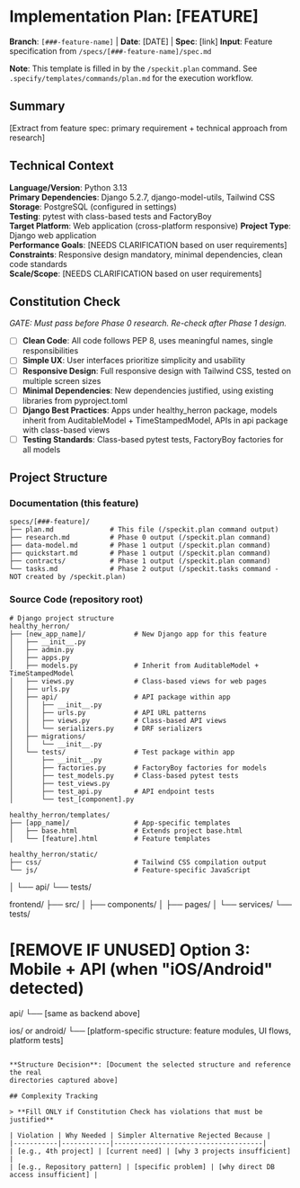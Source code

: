 # Implementation Plan: [FEATURE]

**Branch**: `[###-feature-name]` | **Date**: [DATE] | **Spec**: [link]
**Input**: Feature specification from `/specs/[###-feature-name]/spec.md`

**Note**: This template is filled in by the `/speckit.plan` command. See `.specify/templates/commands/plan.md` for the execution workflow.

## Summary

[Extract from feature spec: primary requirement + technical approach from research]

## Technical Context

<!--
  ACTION REQUIRED: Replace the content in this section with the technical details
  for the project. The structure here is presented in advisory capacity to guide
  the iteration process.
-->

**Language/Version**: Python 3.13  
**Primary Dependencies**: Django 5.2.7, django-model-utils, Tailwind CSS  
**Storage**: PostgreSQL (configured in settings)  
**Testing**: pytest with class-based tests and FactoryBoy  
**Target Platform**: Web application (cross-platform responsive)
**Project Type**: Django web application  
**Performance Goals**: [NEEDS CLARIFICATION based on user requirements]  
**Constraints**: Responsive design mandatory, minimal dependencies, clean code standards  
**Scale/Scope**: [NEEDS CLARIFICATION based on user requirements]

## Constitution Check

*GATE: Must pass before Phase 0 research. Re-check after Phase 1 design.*

- [ ] **Clean Code**: All code follows PEP 8, uses meaningful names, single responsibilities
- [ ] **Simple UX**: User interfaces prioritize simplicity and usability  
- [ ] **Responsive Design**: Full responsive design with Tailwind CSS, tested on multiple screen sizes
- [ ] **Minimal Dependencies**: New dependencies justified, using existing libraries from pyproject.toml
- [ ] **Django Best Practices**: Apps under healthy_herron package, models inherit from AuditableModel + TimeStampedModel, APIs in api package with class-based views
- [ ] **Testing Standards**: Class-based pytest tests, FactoryBoy factories for all models

## Project Structure

### Documentation (this feature)

```text
specs/[###-feature]/
├── plan.md              # This file (/speckit.plan command output)
├── research.md          # Phase 0 output (/speckit.plan command)
├── data-model.md        # Phase 1 output (/speckit.plan command)
├── quickstart.md        # Phase 1 output (/speckit.plan command)
├── contracts/           # Phase 1 output (/speckit.plan command)
└── tasks.md             # Phase 2 output (/speckit.tasks command - NOT created by /speckit.plan)
```

### Source Code (repository root)

```text
# Django project structure
healthy_herron/
├── [new_app_name]/            # New Django app for this feature
│   ├── __init__.py
│   ├── admin.py
│   ├── apps.py
│   ├── models.py              # Inherit from AuditableModel + TimeStampedModel
│   ├── views.py               # Class-based views for web pages
│   ├── urls.py
│   ├── api/                   # API package within app
│   │   ├── __init__.py
│   │   ├── urls.py            # API URL patterns
│   │   ├── views.py           # Class-based API views
│   │   └── serializers.py     # DRF serializers
│   ├── migrations/
│   │   └── __init__.py
│   └── tests/                 # Test package within app
│       ├── __init__.py
│       ├── factories.py       # FactoryBoy factories for models
│       ├── test_models.py     # Class-based pytest tests
│       ├── test_views.py
│       ├── test_api.py        # API endpoint tests
│       └── test_[component].py

healthy_herron/templates/
├── [app_name]/                # App-specific templates
│   ├── base.html              # Extends project base.html
│   └── [feature].html         # Feature templates

healthy_herron/static/
├── css/                       # Tailwind CSS compilation output
└── js/                        # Feature-specific JavaScript
```
│   └── api/
└── tests/

frontend/
├── src/
│   ├── components/
│   ├── pages/
│   └── services/
└── tests/

# [REMOVE IF UNUSED] Option 3: Mobile + API (when "iOS/Android" detected)
api/
└── [same as backend above]

ios/ or android/
└── [platform-specific structure: feature modules, UI flows, platform tests]
```

**Structure Decision**: [Document the selected structure and reference the real
directories captured above]

## Complexity Tracking

> **Fill ONLY if Constitution Check has violations that must be justified**

| Violation | Why Needed | Simpler Alternative Rejected Because |
|-----------|------------|-------------------------------------|
| [e.g., 4th project] | [current need] | [why 3 projects insufficient] |
| [e.g., Repository pattern] | [specific problem] | [why direct DB access insufficient] |
